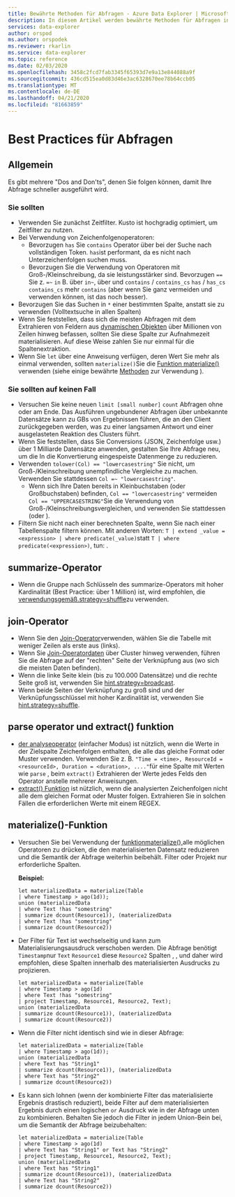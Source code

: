 ```yaml
---
title: Bewährte Methoden für Abfragen - Azure Data Explorer | Microsoft Docs
description: In diesem Artikel werden bewährte Methoden für Abfragen in Azure Data Explorer beschrieben.
services: data-explorer
author: orspod
ms.author: orspodek
ms.reviewer: rkarlin
ms.service: data-explorer
ms.topic: reference
ms.date: 02/03/2020
ms.openlocfilehash: 3458c2fcd7fab3345f65393d7e9a13e844088a9f
ms.sourcegitcommit: 436cd515ea0d83d46e3ac6328670ee78b64ccb05
ms.translationtype: MT
ms.contentlocale: de-DE
ms.lasthandoff: 04/21/2020
ms.locfileid: "81663859"
---
```

# <a name="query-best-practices"></a>Best Practices für Abfragen 

## <a name="general"></a>Allgemein

Es gibt mehrere "Dos and Don'ts", denen Sie folgen können, damit Ihre Abfrage schneller ausgeführt wird.

### <a name="do"></a>Sie sollten

*   Verwenden Sie zunächst Zeitfilter. Kusto ist hochgradig optimiert, um Zeitfilter zu nutzen.
*   Bei Verwendung von Zeichenfolgenoperatoren:
    *   Bevorzugen `has` Sie `contains` Operator über bei der Suche nach vollständigen Token. `has`ist performant, da es nicht nach Unterzeichenfolgen suchen muss.
    *   Bevorzugen Sie die Verwendung von Operatoren mit Groß-/Kleinschreibung, da sie leistungsstärker sind. Bevorzugen `==` Sie z. `=~` `in` B. über `in~`, über und `contains` / `contains_cs` `has` / `has_cs` `contains_cs` mehr `contains` (aber wenn Sie ganz vermeiden und verwenden können, ist das noch besser).
*   Bevorzugen Sie das Suchen in `*` einer bestimmten Spalte, anstatt sie zu verwenden (Volltextsuche in allen Spalten)
*   Wenn Sie feststellen, dass sich die meisten Abfragen mit dem Extrahieren von Feldern aus [dynamischen Objekten](./scalar-data-types/dynamic.md) über Millionen von Zeilen hinweg befassen, sollten Sie diese Spalte zur Aufnahmezeit materialisieren. Auf diese Weise zahlen Sie nur einmal für die Spaltenextraktion.  
*   Wenn Sie `let` über eine Anweisung verfügen, deren Wert Sie mehr als einmal verwenden, sollten `materialize()`Sie die [Funktion materialize()](./materializefunction.md) verwenden (siehe einige bewährte [Methoden](#materialize-function) zur Verwendung ).

### <a name="dont"></a>Sie sollten auf keinen Fall

*   Versuchen Sie keine neuen `limit [small number]` `count` Abfragen ohne oder am Ende.
    Das Ausführen ungebundener Abfragen über unbekannte Datensätze kann zu GBs von Ergebnissen führen, die an den Client zurückgegeben werden, was zu einer langsamen Antwort und einer ausgelasteten Reaktion des Clusters führt.
*   Wenn Sie feststellen, dass Sie Conversions (JSON, Zeichenfolge usw.) über 1 Milliarde Datensätze anwenden, gestalten Sie Ihre Abfrage neu, um die In die Konvertierung eingespeiste Datenmenge zu reduzieren.
*   Verwenden `tolower(Col) == "lowercasestring"` Sie nicht, um Groß-/Kleinschreibung unempfindliche Vergleiche zu machen. Verwenden Sie stattdessen `Col =~ "lowercasestring"`.
    *   Wenn sich Ihre Daten bereits in Kleinbuchstaben (oder Großbuchstaben) befinden, `Col == "lowercasestring"` vermeiden `Col == "UPPERCASESTRING"`Sie die Verwendung von Groß-/Kleinschreibungsvergleichen, und verwenden Sie stattdessen (oder ).
*   Filtern Sie nicht nach einer berechneten Spalte, wenn Sie nach einer Tabellenspalte filtern können. Mit anderen Worten: `T | extend _value = <expression> | where predicate(_value)`statt `T | where predicate(<expression>)`, tun: .

## <a name="summarize-operator"></a>summarize-Operator

*   Wenn die Gruppe nach Schlüsseln des summarize-Operators mit hoher Kardinalität (Best Practice: über 1 Million) ist, wird empfohlen, die [verwendungsgemäß.strategy=shuffle](./shufflequery.md)zu verwenden.

## <a name="join-operator"></a>join-Operator

*   Wenn Sie den [Join-Operator](./joinoperator.md)verwenden, wählen Sie die Tabelle mit weniger Zeilen als erste aus (links). 
*   Wenn Sie [Join-Operatordaten](./joinoperator.md) über Cluster hinweg verwenden, führen Sie die Abfrage auf der "rechten" Seite der Verknüpfung aus (wo sich die meisten Daten befinden).
*   Wenn die linke Seite klein (bis zu 100.000 Datensätze) und die rechte Seite groß ist, verwenden Sie [hint.strategy=broadcast](./broadcastjoin.md).
*   Wenn beide Seiten der Verknüpfung zu groß sind und der Verknüpfungsschlüssel mit hoher Kardinalität ist, verwenden Sie [hint.strategy=shuffle](./shufflequery.md).
    
## <a name="parse-operator-and-extract-function"></a>parse operator und extract() funktion

*   [der analyseoperator](./parseoperator.md) (einfacher Modus) ist nützlich, wenn die Werte in der Zielspalte Zeichenfolgen enthalten, die alle das gleiche Format oder Muster verwenden.
Verwenden Sie z. B. `"Time = <time>, ResourceId = <resourceId>, Duration = <duration>, ...."`für eine Spalte mit Werten wie `parse` , beim `extract()` Extrahieren der Werte jedes Felds den Operator anstelle mehrerer Anweisungen.
*   [extract() Funktion](./extractfunction.md) ist nützlich, wenn die analysierten Zeichenfolgen nicht alle dem gleichen Format oder Muster folgen.
Extrahieren Sie in solchen Fällen die erforderlichen Werte mit einem REGEX.

## <a name="materialize-function"></a>materialize()-Funktion

*   Versuchen Sie bei Verwendung der [funktionmaterialize(),](./materializefunction.md)alle möglichen Operatoren zu drücken, die den materialisierten Datensatz reduzieren und die Semantik der Abfrage weiterhin beibehält. Filter oder Projekt nur erforderliche Spalten.
    
    **Beispiel:**

    ```kusto
    let materializedData = materialize(Table
    | where Timestamp > ago(1d));
    union (materializedData
    | where Text !has "somestring"
    | summarize dcount(Resource1)), (materializedData
    | where Text !has "somestring"
    | summarize dcount(Resource2))
    ```

* Der Filter für Text ist wechselseitig und kann zum Materialisierungsausdruck verschoben werden.
    Die Abfrage benötigt `Timestamp`nur `Text` `Resource1` diese `Resource2` Spalten , , und daher wird empfohlen, diese Spalten innerhalb des materialisierten Ausdrucks zu projizieren.
    
    ```kusto
    let materializedData = materialize(Table
    | where Timestamp > ago(1d)
    | where Text !has "somestring"
    | project Timestamp, Resource1, Resource2, Text);
    union (materializedData
    | summarize dcount(Resource1)), (materializedData
    | summarize dcount(Resource2))
    ```
    
*   Wenn die Filter nicht identisch sind wie in dieser Abfrage:  

    ```kusto
    let materializedData = materialize(Table
    | where Timestamp > ago(1d));
    union (materializedData
    | where Text has "String1"
    | summarize dcount(Resource1)), (materializedData
    | where Text has "String2"
    | summarize dcount(Resource2))
    ```

*   Es kann sich lohnen (wenn der kombinierte Filter das materialisierte Ergebnis drastisch reduziert), beide Filter auf dem materialisierten Ergebnis durch einen logischen `or` Ausdruck wie in der Abfrage unten zu kombinieren. Behalten Sie jedoch die Filter in jedem Union-Bein bei, um die Semantik der Abfrage beizubehalten:
     
    ```kusto
    let materializedData = materialize(Table
    | where Timestamp > ago(1d)
    | where Text has "String1" or Text has "String2"
    | project Timestamp, Resource1, Resource2, Text);
    union (materializedData
    | where Text has "String1"
    | summarize dcount(Resource1)), (materializedData
    | where Text has "String2"
    | summarize dcount(Resource2))
    ```
    